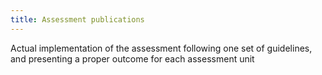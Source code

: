 ```yaml
---
title: Assessment publications
---
```


Actual implementation of the assessment following one set of guidelines, and presenting a proper outcome for each assessment unit
